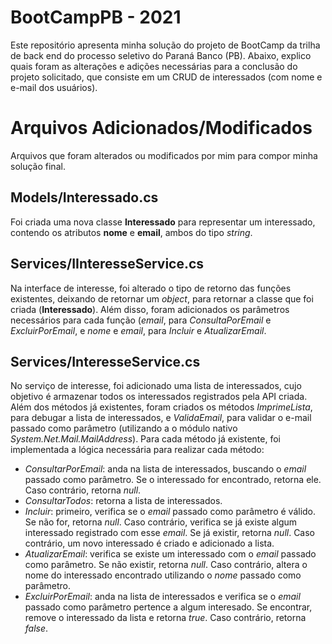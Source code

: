# BootCampPB - 2021

Este repositório apresenta minha solução do projeto de BootCamp da trilha de back end do processo seletivo do Paraná Banco (PB). Abaixo, explico quais foram as alterações e adições necessárias para a conclusão do projeto solicitado, que consiste em um CRUD de interessados (com nome e e-mail dos usuários).

# Arquivos Adicionados/Modificados

Arquivos que foram alterados ou modificados por mim para compor minha solução final.

## Models/Interessado.cs

Foi criada uma nova classe **Interessado** para representar um interessado, contendo os atributos **nome** e **email**, ambos do tipo *string*. 

## Services/IInteresseService.cs

Na interface de interesse, foi alterado o tipo de retorno das funções existentes, deixando de retornar um *object*, para retornar a classe que foi criada (**Interessado**). Além disso, foram adicionados os parâmetros necessários para cada função (*email*, para *ConsultaPorEmail* e *ExcluirPorEmail*, e *nome* e *email*, para *Incluir* e *AtualizarEmail*.

## Services/InteresseService.cs

No serviço de interesse, foi adicionado uma lista de interessados, cujo objetivo é armazenar todos os interessados registrados pela API criada. Além dos métodos já existentes, foram criados os métodos *ImprimeLista*, para debugar a lista de interessados, e *ValidaEmail*, para validar o e-mail passado como parâmetro (utilizando a o módulo nativo *System.Net.Mail.MailAddress*). Para cada método já existente, foi implementada a lógica necessária para realizar cada método:

 - *ConsultarPorEmail*: anda na lista de interessados, buscando o *email* passado como parâmetro. Se o interessado for encontrado, retorna ele. Caso contrário, retorna *null*.
 - *ConsultarTodos*: retorna a lista de interessados.
 - *Incluir*: primeiro, verifica se o *email* passado como parâmetro é válido. Se não for, retorna *null*. Caso contrário, verifica se já existe algum interessado registrado com esse *email*. Se já existir, retorna *null*. Caso contrário, um novo interessado é criado e adicionado a lista.
 - *AtualizarEmail*: verifica se existe um interessado com o *email* passado como parâmetro. Se não existir, retorna *null*. Caso contrário, altera o nome do interessado encontrado utilizando o *nome* passado como parâmetro.
 - *ExcluirPorEmail*: anda na lista de interessados e verifica se o *email* passado como parâmetro pertence a algum interesado. Se encontrar, remove o interessado da lista e retorna *true*. Caso contrário, retorna *false*.

